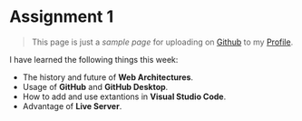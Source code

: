 # Assignment 1
> This page is just a _sample page_ for uploading on [Github] to my [Profile].

I have learned the following things this week:
* The history and future of **Web Architectures**.
* Usage of **GitHub** and **GitHub Desktop**.
* How to add and use extantions in **Visual Studio Code**.
* Advantage of **Live Server**.

[Github]: https://github.com/
[Profile]: https://github.com/romilshah98/Assignment1.git
